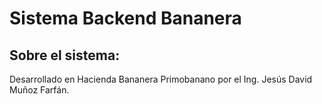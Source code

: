 <h1>Sistema Backend Bananera</h1>

## Sobre el sistema:

Desarrollado en Hacienda Bananera Primobanano por el Ing. Jesús David Muñoz Farfán.



